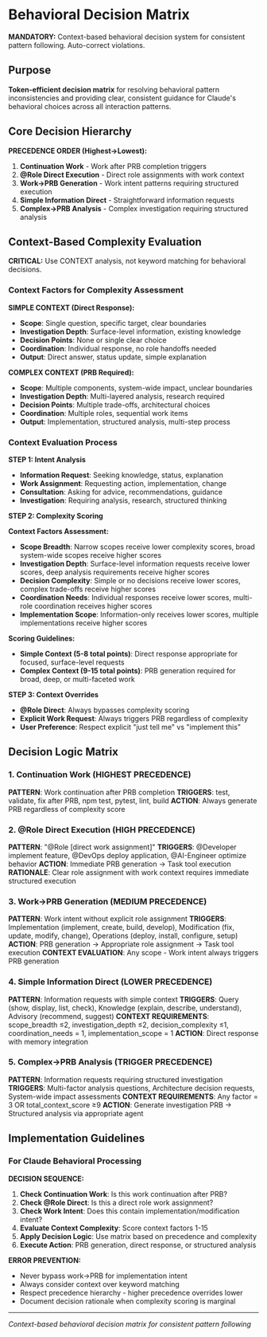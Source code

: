 # Behavioral Decision Matrix

**MANDATORY:** Context-based behavioral decision system for consistent pattern following. Auto-correct violations.

## Purpose

**Token-efficient decision matrix** for resolving behavioral pattern inconsistencies and providing clear, consistent guidance for Claude's behavioral choices across all interaction patterns.

## Core Decision Hierarchy

**PRECEDENCE ORDER (Highest→Lowest):**
1. **Continuation Work** - Work after PRB completion triggers
2. **@Role Direct Execution** - Direct role assignments with work context
3. **Work→PRB Generation** - Work intent patterns requiring structured execution
4. **Simple Information Direct** - Straightforward information requests
5. **Complex→PRB Analysis** - Complex investigation requiring structured analysis

## Context-Based Complexity Evaluation

**CRITICAL:** Use CONTEXT analysis, not keyword matching for behavioral decisions.

### Context Factors for Complexity Assessment

**SIMPLE CONTEXT (Direct Response):**
- **Scope**: Single question, specific target, clear boundaries
- **Investigation Depth**: Surface-level information, existing knowledge
- **Decision Points**: None or single clear choice
- **Coordination**: Individual response, no role handoffs needed
- **Output**: Direct answer, status update, simple explanation

**COMPLEX CONTEXT (PRB Required):**
- **Scope**: Multiple components, system-wide impact, unclear boundaries
- **Investigation Depth**: Multi-layered analysis, research required
- **Decision Points**: Multiple trade-offs, architectural choices
- **Coordination**: Multiple roles, sequential work items
- **Output**: Implementation, structured analysis, multi-step process

### Context Evaluation Process

**STEP 1: Intent Analysis**
- **Information Request**: Seeking knowledge, status, explanation
- **Work Assignment**: Requesting action, implementation, change
- **Consultation**: Asking for advice, recommendations, guidance
- **Investigation**: Requiring analysis, research, structured thinking

**STEP 2: Complexity Scoring**

**Context Factors Assessment:**
- **Scope Breadth**: Narrow scopes receive lower complexity scores, broad system-wide scopes receive higher scores
- **Investigation Depth**: Surface-level information requests receive lower scores, deep analysis requirements receive higher scores
- **Decision Complexity**: Simple or no decisions receive lower scores, complex trade-offs receive higher scores
- **Coordination Needs**: Individual responses receive lower scores, multi-role coordination receives higher scores
- **Implementation Scope**: Information-only receives lower scores, multiple implementations receive higher scores

**Scoring Guidelines:**
- **Simple Context (5-8 total points)**: Direct response appropriate for focused, surface-level requests
- **Complex Context (9-15 total points)**: PRB generation required for broad, deep, or multi-faceted work

**STEP 3: Context Overrides**
- **@Role Direct**: Always bypasses complexity scoring
- **Explicit Work Request**: Always triggers PRB regardless of complexity
- **User Preference**: Respect explicit "just tell me" vs "implement this"

## Decision Logic Matrix

### 1. Continuation Work (HIGHEST PRECEDENCE)
**PATTERN**: Work continuation after PRB completion
**TRIGGERS**: test, validate, fix after PRB, npm test, pytest, lint, build
**ACTION**: Always generate PRB regardless of complexity score

### 2. @Role Direct Execution (HIGH PRECEDENCE)
**PATTERN**: "@Role [direct work assignment]"
**TRIGGERS**: @Developer implement feature, @DevOps deploy application, @AI-Engineer optimize behavior
**ACTION**: Immediate PRB generation → Task tool execution
**RATIONALE**: Clear role assignment with work context requires immediate structured execution

### 3. Work→PRB Generation (MEDIUM PRECEDENCE)
**PATTERN**: Work intent without explicit role assignment
**TRIGGERS**: Implementation (implement, create, build, develop), Modification (fix, update, modify, change), Operations (deploy, install, configure, setup)
**ACTION**: PRB generation → Appropriate role assignment → Task tool execution
**CONTEXT EVALUATION**: Any scope - Work intent always triggers PRB generation

### 4. Simple Information Direct (LOWER PRECEDENCE)
**PATTERN**: Information requests with simple context
**TRIGGERS**: Query (show, display, list, check), Knowledge (explain, describe, understand), Advisory (recommend, suggest)
**CONTEXT REQUIREMENTS**: scope_breadth ≤2, investigation_depth ≤2, decision_complexity ≤1, coordination_needs = 1, implementation_scope = 1
**ACTION**: Direct response with memory integration

### 5. Complex→PRB Analysis (TRIGGER PRECEDENCE)
**PATTERN**: Information requests requiring structured investigation
**TRIGGERS**: Multi-factor analysis questions, Architecture decision requests, System-wide impact assessments
**CONTEXT REQUIREMENTS**: Any factor = 3 OR total_context_score ≥9
**ACTION**: Generate investigation PRB → Structured analysis via appropriate agent

## Implementation Guidelines

### For Claude Behavioral Processing

**DECISION SEQUENCE:**
1. **Check Continuation Work**: Is this work continuation after PRB?
2. **Check @Role Direct**: Is this a direct role work assignment?
3. **Check Work Intent**: Does this contain implementation/modification intent?
4. **Evaluate Context Complexity**: Score context factors 1-15
5. **Apply Decision Logic**: Use matrix based on precedence and complexity
6. **Execute Action**: PRB generation, direct response, or structured analysis

**ERROR PREVENTION:**
- Never bypass work→PRB for implementation intent
- Always consider context over keyword matching
- Respect precedence hierarchy - higher precedence overrides lower
- Document decision rationale when complexity scoring is marginal

---
*Context-based behavioral decision matrix for consistent pattern following*